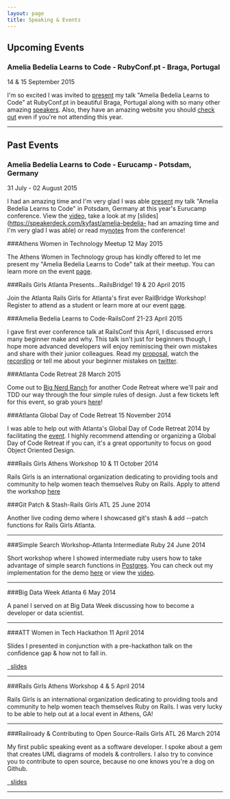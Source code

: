 ```yaml
---
layout: page
title: Speaking & Events
---
```




Upcoming Events
---------------
### Amelia Bedelia Learns to Code - RubyConf.pt - Braga, Portugal
14 & 15 September 2015

I'm so excited I was invited to [present](http://rubyconf.pt/speakers/#kyfast) my talk "Amelia Bedelia Learns to Code" at RubyConf.pt in beautiful Braga, Portugal along with so many other amazing [speakers](http://rubyconf.pt/speakers/). Also, they have an amazing website you should [check out](http://rubyconf.pt/) even if you're not attending this year.
___
Past Events
-----------
### Amelia Bedelia Learns to Code - Eurucamp - Potsdam, Germany
31 July - 02 August 2015

I had an amazing time and I'm very glad I was able [present](http://2015.eurucamp.org/speakers/#kylie-stradley) my talk "Amelia Bedelia Learns to Code"
in Potsdam, Germany at this year's Eurucamp conference. View the [video](https://www.youtube.com/watch?v=83bpBy7Gesw), take a look at my [slides](https://speakerdeck.com/kyfast/amelia-bedelia- had an amazing time and I'm very glad I was able)
or read my[notes](/talks/2015/08/14/amelia-bedelia-goes-to-eurucamp/) from the conference!

###Athens Women in Technology Meetup
12 May 2015

The Athens Women in Technology group has kindly offered to let me present my "Amelia Bedelia Learns to Code" talk at their meetup. You can learn more on the event [page](http://www.meetup.com/Greater-Athens-Area-Software-Developers/events/221273939/).


###Rails Girls Atlanta Presents...RailsBridge!
19 & 20 April 2015

Join the Atlanta Rails Girls for Atlanta's first ever RailBridge Workshop! Register to attend as a student or learn more at our event [page](https://bridgetroll.org/events/150).

###Amelia Bedelia Learns to Code-RailsConf
21-23 April 2015

I gave first ever conference talk at RailsConf this April, I discussed errors many beginner make and why. This talk isn't just for beginners though, I hope more advanced developers will enjoy reminiscing their own mistakes and share with their junior colleagues. Read my [proposal](http://railsconf.com/program#prop_1010), watch the [recording](http://confreaks.tv/videos/railsconf2015-amelia-bedelia-learns-to-code) or tell me about your beginner mistakes on [twitter](https://twitter.com/kyfast).

###Atlanta Code Retreat
28 March 2015

Come out to [Big Nerd Ranch](http://bignerdranch.com) for another Code Retreat where we'll pair and TDD our way through the four simple rules of design. Just a few tickets left for this event, so grab yours [here](https://eventbrite.com/e/atlanta-code-retreat-march-28-tickets-15946662898)!

###Atlanta Global Day of Code Retreat
15 November 2014

I was able to help out with Atlanta's Global Day of Code Retreat 2014 by facilitating the [event](http://www.bignerdranch.com/blog/2014-global-day-of-code-retreat/). I highly recommend attending or organizing a Global Day of Code Retreat if you can, it's a great opportunity to focus on good Object Oriented Design.

###Rails Girls Athens Workshop
10 & 11 October 2014

Rails Girls is an international organization dedicating to providing tools and community to help women teach themselves Ruby on Rails. Apply to attend the workshop [here](http://railsgirlsathens.com)

###Git Patch & Stash-Rails Girls ATL
25 June 2014

Another live coding demo where I showcased git's stash & add --patch functions for Rails Girls Atlanta.
___
###Simple Search Workshop-Atlanta Intermediate Ruby
24 June 2014

Short workshop where I showed intermediate ruby users how to take advantage of simple search functions in [Postgres](http://www.postgresql.org/). You can check out my implementation for the demo [here](https://github.com/KyFaSt/search_app) or view the [video](http://youtu.be/-2Df3yeueU4).
___
###Big Data Week Atlanta
6 May 2014

A panel I served on at Big Data Week discussing how to become a developer or data scientist.
___
###ATT Women in Tech Hackathon
11 April 2014

Slides I presented in conjunction with a pre-hackathon talk on the confidence gap & how not to fall in.

<a href="https://speakerdeck.com/kyfast/confidence-gap"><i class="fa fa-link fa-fw"></i>&nbsp; slides</a>
___
###Rails Girls Athens Workshop
4 & 5 April 2014

Rails Girls is an international organization dedicating to providing tools and community to help women teach themselves Ruby on Rails. I was very lucky to be able to help out at a local event in Athens, GA! 
___
###Railroady & Contributing to Open Source-Rails Girls ATL
26 March 2014

My first public speaking event as a software developer. I spoke about a gem that creates UML diagrams of models & controllers. I also try to convince you to contribute to open source, because no one knows you're a dog on Github.

<a href="https://speakerdeck.com/kyfast/railroady-and-contributing-to-open-source"><i class="fa fa-link fa-fw"></i>&nbsp; slides</a>
___ 
